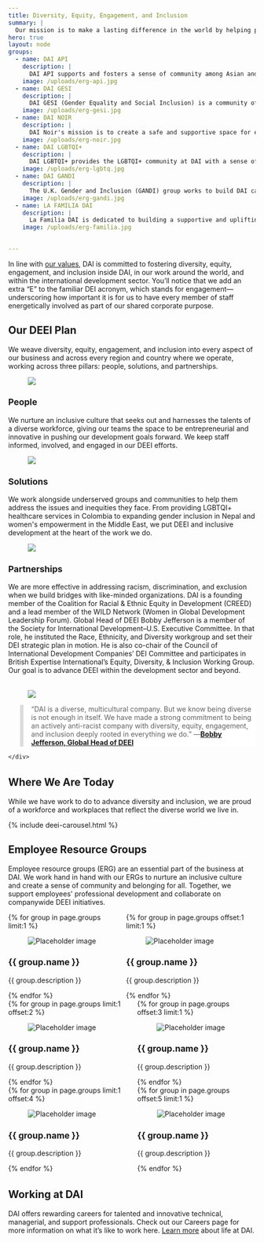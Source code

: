 ```yaml
---
title: Diversity, Equity, Engagement, and Inclusion
summary: |
  Our mission is to make a lasting difference in the world by helping people improve their lives. We rely on our diverse cultures, backgrounds, and points of view to advance our mission, and our success depends on fostering a workplace where everyone, everywhere feels valued and empowered. 
hero: true
layout: node
groups:
  - name: DAI API
    description: |
      DAI API supports and fosters a sense of community among Asian and Pacific Islander employees around the world. Its mission is to provide learning and mentorship opportunities for members to advance their professional growth and promote API educational, cultural, and social awareness.  
    image: /uploads/erg-api.jpg
  - name: DAI GESI
    description: |
      DAI GESI (Gender Equality and Social Inclusion) is a community of practice intended to build DAI’s capacity and awareness around gender equity and social inclusion and to develop and promote a nuanced, informed approach to GESI issues in DAI project activities and corporate practices. 
    image: /uploads/erg-gesi.jpg
  - name: DAI NOIR
    description: |
      DAI Noir's mission is to create a safe and supportive space for employees of African ancestry and their allies in DAI's corporate and project offices worldwide. The group partners with leaders to design and implement corporate policies and strategies that affect employees of African ancestry and to advocate for anti-racism, inclusion, and diversity across the company.
    image: /uploads/erg-noir.jpg
  - name: DAI LGBTQI+
    description: |
      DAI LGBTQI+ provides the LGBTQI+ community at DAI with a sense of belonging that fosters communication, support, and skill development. It promotes and supports corporate policies designed to address gender, issues of importance to sexually diverse communities, and the human rights of our staff, their families, and their loved ones. 
    image: /uploads/erg-lgbtq.jpg
  - name: DAI GANDI
    description: |
      The U.K. Gender and Inclusion (GANDI) group works to build DAI capacity and awareness around race, gender, and disability. They address the full spectrum of gender and social inclusion, focusing on the British context and related issues.
    image: /uploads/erg-gandi.jpg
  - name: LA FAMILIA DAI
    description: |
      La Familia DAI is dedicated to building a supportive and uplifting environment, networking, professional development, and advocacy for the Latino/a community. Its mission is to foster an inclusive, diverse, and anti-racist culture at DAI.
    image: /uploads/erg-familia.jpg

    
---
```

In line with [our values](/who-we-are/mission-and-values), DAI is committed to fostering diversity, equity, engagement, and inclusion inside DAI, in our work around the world, and within the international development sector. You’ll notice that we add an extra “E” to the familiar DEI acronym, which stands for engagement—underscoring how important it is for us to have every member of staff energetically involved as part of our shared corporate purpose.

<div class="deei-mosaic">

</div> 

## Our DEEI Plan

We weave diversity, equity, engagement, and inclusion into every aspect of our business and across every region and country where we operate, working across three pillars: people, solutions, and partnerships.

<div class="bulma">
  <article class="media">
    <figure class="media-left" style="align-self: center;">
      <p class="image  is-96x96" style="margin-bottom: 0;">
        <img class="mb-0" style="border: 0px; margin-bottom: 0px;" src="/uploads/deei-people.svg">
      </p>
    </figure>
    <div class="media-content">
      <div class="content pl-4" style="margin-bottom: 0;">
        <h3 style="font-size: 1.1rem;">People</h3>
        <p style="margin-bottom: 0;">
          We nurture an inclusive culture that seeks out and harnesses the talents of a diverse workforce, giving our teams the space to be entrepreneurial and innovative in pushing our development goals forward. We keep staff informed, involved, and engaged in our DEEI efforts.
        </p>
      </div>
      <nav class="level is-mobile">
        <div class="level-left">
          <a class="level-item">
            <span class="icon is-small"><i class="fas fa-reply"></i></span>
          </a>
          <a class="level-item">
            <span class="icon is-small"><i class="fas fa-retweet"></i></span>
          </a>
          <a class="level-item">
            <span class="icon is-small"><i class="fas fa-heart"></i></span>
          </a>
        </div>
      </nav>
    </div>
  </article>
  <article class="media">
    <figure class="media-left" style="align-self: center;">
      <p class="image  is-96x96" style="margin-bottom: 0;">
        <img class="mb-0" style="border: 0px; margin-bottom: 0px;" src="/uploads/deei-solution.svg">
      </p>
    </figure>
    <div class="media-content">
      <div class="content pl-4" style="margin-bottom: 0;">
        <h3 style="font-size: 1.1rem;">Solutions</h3>
        <p style="margin-bottom: 0;">
          We work alongside underserved groups and communities to help them address the issues and inequities they face. From providing LGBTQI+ healthcare services in Colombia to expanding gender inclusion in Nepal and women's empowerment in the Middle East, we put DEEI and inclusive development at the heart of the work we do.
        </p>
      </div>
      <nav class="level is-mobile">
        <div class="level-left">
          <a class="level-item">
            <span class="icon is-small"><i class="fas fa-reply"></i></span>
          </a>
          <a class="level-item">
            <span class="icon is-small"><i class="fas fa-retweet"></i></span>
          </a>
          <a class="level-item">
            <span class="icon is-small"><i class="fas fa-heart"></i></span>
          </a>
        </div>
      </nav>
    </div>
  </article>
  <article class="media">
    <figure class="media-left" style="align-self: center;">
      <p class="image  is-96x96" style="margin-bottom: 0;">
        <img class="mb-0" style="border: 0px; margin-bottom: 0px;" src="/uploads/deei-projects.svg">
      </p>
    </figure>
    <div class="media-content">
      <div class="content pl-4" style="margin-bottom: 0;">
        <h3 style="font-size: 1.1rem;">Partnerships</h3>
        <p style="margin-bottom: 0;">
          We are more effective in addressing racism, discrimination, and exclusion when we build bridges with like-minded organizations. DAI is a founding member of the Coalition for Racial & Ethnic Equity in Development (CREED) and a lead member of the WILD Network (Women in Global Development Leadership Forum). Global Head of DEEI Bobby Jefferson is a member of the Society for International Development–U.S. Executive Committee. In that role, he instituted the Race, Ethnicity, and Diversity workgroup and set their DEI strategic plan in motion. He is also co-chair of the Council of International Development Companies’ DEI Committee and participates in British Expertise International’s Equity, Diversity, & Inclusion Working Group. Our goal is to advance DEEI within the development sector and beyond.
        </p>
      </div>
    </div>
  </article>
</div>
<div class="bulma" style="margin-top: 2rem;">
  <article class="media">
    <figure class="media-left">
      <p class="image is-64x64">
        <img src="/uploads/bobby-jefferson-(1).jpg">
      </p>
    </figure>
    <div class="media-content">
      <div class="content">
        <blockquote style="background-color: white; border-left: 7px solid gainsboro; padding: 0 0 0 1rem">“DAI is a diverse, multicultural company. But we know being diverse is not enough in itself. We have made a strong commitment to being an actively anti-racist company with diversity, equity, engagement, and inclusion deeply rooted in everything we do.” —<strong><a href="https://www.dai.com/who-we-are/our-team/bobby-jefferson">Bobby Jefferson, Global Head of DEEI</a></strong></blockquote>
      </div>
      
    </div>
  </article>
</div>

<h2 style="margin-top: 2rem;">Where We Are Today</h2>
<p>While we have work to do to advance diversity and inclusion, we are proud of a workforce and workplaces that reflect the diverse world we live in.</p>

{% include deei-carousel.html %}


<h2>Employee Resource Groups</h2>
<p>Employee resource groups (ERG) are an essential part of the business at DAI. We work hand in hand with our ERGs to nurture an inclusive culture and create a sense of community and belonging for all. Together, we support employees' professional development and collaborate on companywide DEEI initiatives.</p>

<div class="bulma">
  <div class="container" style="margin-bottom: 2rem;">
    <div class="columns">
      <div class="column">
        {% for group in page.groups limit:1 %}
        <div class="card is-fullheight">
          <div class="card-image">
            <figure class="image">
              <img src="{{ group.image }}" alt="Placeholder image">
            </figure>
          </div>
          <div class="card-content">
            <div class="content">
              <h3 style="font-size: 1.1rem;">{{ group.name }}</h3>
              <p>{{ group.description }}</p>
            </div>
          </div>
        </div>
        {% endfor %}
      </div>
      <div class="column">
        {% for group in page.groups offset:1 limit:1 %}
        <div class="card is-fullheight">
          <div class="card-image">
            <figure class="image">
              <img src="{{ group.image }}" alt="Placeholder image">
            </figure>
          </div>
          <div class="card-content">
            <div class="content">
              <h3 style="font-size: 1.1rem;">{{ group.name }}</h3>
              <p>{{ group.description }}</p>
            </div>
          </div>
        </div>
        {% endfor %}
      </div>
    </div>
    <div class="columns">
      <div class="column">
        {% for group in page.groups limit:1 offset:2 %}
        <div class="card is-fullheight">
          <div class="card-image">
            <figure class="image">
              <img src="{{ group.image }}" alt="Placeholder image">
            </figure>
          </div>
          <div class="card-content">
            <div class="content">
              <h3 style="font-size: 1.1rem;">{{ group.name }}</h3>
              <p>{{ group.description }}</p>
            </div>
          </div>
        </div>
        {% endfor %}
      </div>
      <div class="column">
        {% for group in page.groups offset:3 limit:1 %}
        <div class="card is-fullheight">
          <div class="card-image">
            <figure class="image">
              <img src="{{ group.image }}" alt="Placeholder image">
            </figure>
          </div>
          <div class="card-content">
            <div class="content">
              <h3 style="font-size: 1.1rem;">{{ group.name }}</h3>
              <p>{{ group.description }}</p>
            </div>
          </div>
        </div>
        {% endfor %}
      </div>
    </div>
    <div class="columns">
      <div class="column">
        {% for group in page.groups limit:1 offset:4 %}
        <div class="card is-fullheight">
          <div class="card-image">
            <figure class="image">
              <img src="{{ group.image }}" alt="Placeholder image">
            </figure>
          </div>
          <div class="card-content">
            <div class="content">
              <h3 style="font-size: 1.1rem;">{{ group.name }}</h3>
              <p>{{ group.description }}</p>
            </div>
          </div>
        </div>
        {% endfor %}
      </div>
      <div class="column">
        {% for group in page.groups offset:5 limit:1 %}
        <div class="card is-fullheight">
          <div class="card-image">
            <figure class="image">
              <img src="{{ group.image }}" alt="Placeholder image">
            </figure>
          </div>
          <div class="card-content">
            <div class="content">
              <h3 style="font-size: 1.1rem;">{{ group.name }}</h3>
              <p>{{ group.description }}</p>
            </div>
          </div>
        </div>
        {% endfor %}
      </div>
    </div>
  </div>
</div>

<h2>Working at DAI</h2>
<p>DAI offers rewarding careers for talented and innovative technical, managerial, and support professionals. Check out our Careers page for more information on what it’s like to work here. <a href="/careers/why-dai">Learn more</a> about life at DAI.</p>